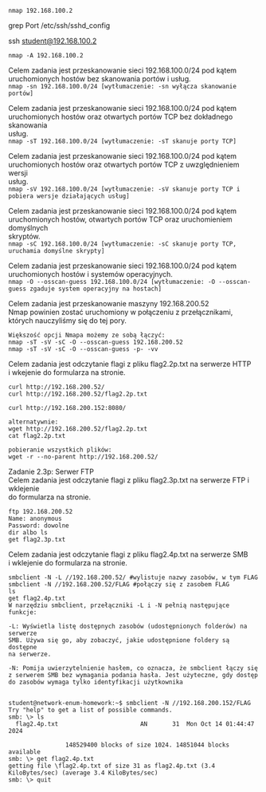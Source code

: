 ```nmap 192.168.100.2```

grep Port /etc/ssh/sshd_config

ssh student@192.168.100.2

```nmap -A 192.168.100.2```


Celem zadania jest przeskanowanie sieci 192.168.100.0/24 pod kątem  
uruchomionych hostów bez skanowania portów i usług.  
```nmap -sn 192.168.100.0/24 [wytłumaczenie: -sn wyłącza skanowanie portów]```


Celem zadania jest przeskanowanie sieci 192.168.100.0/24 pod kątem  
uruchomionych hostów oraz otwartych portów TCP bez dokładnego skanowania  
usług.  
```nmap -sT 192.168.100.0/24 [wytłumaczenie: -sT skanuje porty TCP]```

Celem zadania jest przeskanowanie sieci 192.168.100.0/24 pod kątem  
uruchomionych hostów oraz otwartych portów TCP z uwzględnieniem wersji  
usług.  
```nmap -sV 192.168.100.0/24 [wytłumaczenie: -sV skanuje porty TCP i pobiera wersje działających usług]```

Celem zadania jest przeskanowanie sieci 192.168.100.0/24 pod kątem  
uruchomionych hostów, otwartych portów TCP oraz uruchomieniem domyślnych  
skryptów.  
```nmap -sC 192.168.100.0/24 [wytłumaczenie: -sC skanuje porty TCP, uruchamia domyślne skrypty]```


Celem zadania jest przeskanowanie sieci 192.168.100.0/24 pod kątem  
uruchomionych hostów i systemów operacyjnych.  
```nmap -O --osscan-guess 192.168.100.0/24 [wytłumaczenie: -O --osscan-guess zgaduje system operacyjny na hostach]```


Celem zadania jest przeskanowanie maszyny 192.168.200.52  
Nmap powinien zostać uruchomiony w połączeniu z przełącznikami,  
których nauczyliśmy się do tej pory.  
````
Większość opcji Nmapa możemy ze sobą łączyć:
nmap -sT -sV -sC -O --osscan-guess 192.168.200.52
nmap -sT -sV -sC -O --osscan-guess -p- -vv
````


Celem zadania jest odczytanie flagi z pliku flag2.2p.txt na serwerze HTTP  
i wkejenie do formularza na stronie.  
````
curl http://192.168.200.52/
curl http://192.168.200.52/flag2.2p.txt

curl http://192.168.200.152:8080/

alternatywnie:
wget http://192.168.200.52/flag2.2p.txt
cat flag2.2p.txt

pobieranie wszystkich plików:
wget -r --no-parent http://192.168.200.52/
````

Zadanie 2.3p: Serwer FTP  
Celem zadania jest odczytanie flagi z pliku flag2.3p.txt na serwerze FTP i wklejenie  
do formularza na stronie.
````
ftp 192.168.200.52
Name: anonymous
Password: dowolne
dir albo ls
get flag2.3p.txt
````

Celem zadania jest odczytanie flagi z pliku flag2.4p.txt na serwerze SMB  
i wklejenie do formularza na stronie.  
````
smbclient -N -L //192.168.200.52/ #wylistuje nazwy zasobów, w tym FLAG
smbclient -N //192.168.200.52/FLAG #połączy się z zasobem FLAG
ls
get flag2.4p.txt
W narzędziu smbclient, przełączniki -L i -N pełnią następujące funkcje:

-L: Wyświetla listę dostępnych zasobów (udostępnionych folderów) na serwerze
SMB. Używa się go, aby zobaczyć, jakie udostępnione foldery są dostępne
na serwerze.

-N: Pomija uwierzytelnienie hasłem, co oznacza, że smbclient łączy się
z serwerem SMB bez wymagania podania hasła. Jest użyteczne, gdy dostęp
do zasobów wymaga tylko identyfikacji użytkownika


student@network-enum-homework:~$ smbclient -N //192.168.200.152/FLAG
Try "help" to get a list of possible commands.
smb: \> ls
  flag2.4p.txt                       AN       31  Mon Oct 14 01:44:47 2024

                148529400 blocks of size 1024. 14851044 blocks available
smb: \> get flag2.4p.txt
getting file \flag2.4p.txt of size 31 as flag2.4p.txt (3.4 KiloBytes/sec) (average 3.4 KiloBytes/sec)
smb: \> quit
````


